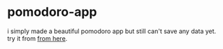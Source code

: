 # pomodoro-app
i simply made a beautiful pomodoro app but still can't save any data yet.</br>
try it from [from here](https://ahmedpomodoroapp.netlify.app/).

